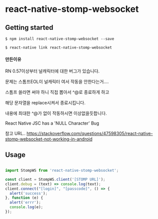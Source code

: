 
# react-native-stomp-websocket

## Getting started

`$ npm install react-native-stomp-websocket --save`

`$ react-native link react-native-stomp-websocket`




#### 만든이유
RN 0.57이상부터 널캐릭터에 대한 버그가 있습니다.

문제는 스톰프EOL이 널캐릭터 여서 작동을 안한다는거....

스톰프 쓸라면 써야 하니 직접 뽑아서 ^@로 종료하게 하고

해당 문자열을 replace시켜서 종료시킵니다.

내용에 최대한 ^@가 없이 작동하시면 이상없을듯합니다.


React Native JSC has a 'NULL Character' Bug

참고 URL.. 
https://stackoverflow.com/questions/47598305/react-native-stomp-websocket-not-working-in-android



## Usage
```javascript

import StompWS from 'react-native-stomp-websocket';

const client = StompWS.client('[STOMP URL]');
client.debug = (text) => console.log(text);
client.connect("[login]", "[passcode]", () => {
  alert('success');
}, function (e) {
  alert('errr');
  console.log(e);
});

```
